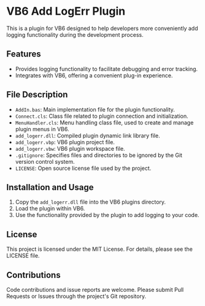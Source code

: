# VB6 Add LogErr Plugin

This is a plugin for VB6 designed to help developers more conveniently add logging functionality during the development process.

## Features

- Provides logging functionality to facilitate debugging and error tracking.
- Integrates with VB6, offering a convenient plug-in experience.

## File Description

- `AddIn.bas`: Main implementation file for the plugin functionality.
- `Connect.cls`: Class file related to plugin connection and initialization.
- `MenuHandler.cls`: Menu handling class file, used to create and manage plugin menus in VB6.
- `add_logerr.dll`: Compiled plugin dynamic link library file.
- `add_logerr.vbp`: VB6 plugin project file.
- `add_logerr.vbw`: VB6 plugin workspace file.
- `.gitignore`: Specifies files and directories to be ignored by the Git version control system.
- `LICENSE`: Open source license file used by the project.

## Installation and Usage

1. Copy the `add_logerr.dll` file into the VB6 plugins directory.
2. Load the plugin within VB6.
3. Use the functionality provided by the plugin to add logging to your code.

## License

This project is licensed under the MIT License. For details, please see the LICENSE file.

## Contributions

Code contributions and issue reports are welcome. Please submit Pull Requests or Issues through the project's Git repository.